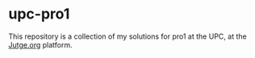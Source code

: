 # upc-pro1

This repository is a collection of my solutions for pro1 at the UPC, at the [Jutge.org](https://www.jutge.org/) platform.
